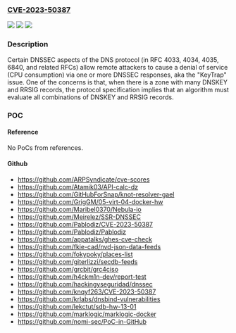 ### [CVE-2023-50387](https://cve.mitre.org/cgi-bin/cvename.cgi?name=CVE-2023-50387)
![](https://img.shields.io/static/v1?label=Product&message=n%2Fa&color=blue)
![](https://img.shields.io/static/v1?label=Version&message=n%2Fa&color=blue)
![](https://img.shields.io/static/v1?label=Vulnerability&message=n%2Fa&color=brighgreen)

### Description

Certain DNSSEC aspects of the DNS protocol (in RFC 4033, 4034, 4035, 6840, and related RFCs) allow remote attackers to cause a denial of service (CPU consumption) via one or more DNSSEC responses, aka the "KeyTrap" issue. One of the concerns is that, when there is a zone with many DNSKEY and RRSIG records, the protocol specification implies that an algorithm must evaluate all combinations of DNSKEY and RRSIG records.

### POC

#### Reference
No PoCs from references.

#### Github
- https://github.com/ARPSyndicate/cve-scores
- https://github.com/Atamik03/API-calc-dz
- https://github.com/GitHubForSnap/knot-resolver-gael
- https://github.com/GrigGM/05-virt-04-docker-hw
- https://github.com/Maribel0370/Nebula-io
- https://github.com/Meirelez/SSR-DNSSEC
- https://github.com/Pablodiz/CVE-2023-50387
- https://github.com/Pablodiz/Pablodiz
- https://github.com/appatalks/ghes-cve-check
- https://github.com/fkie-cad/nvd-json-data-feeds
- https://github.com/fokypoky/places-list
- https://github.com/giterlizzi/secdb-feeds
- https://github.com/grcbit/grc4ciso
- https://github.com/h4ckm1n-dev/report-test
- https://github.com/hackingyseguridad/dnssec
- https://github.com/knqyf263/CVE-2023-50387
- https://github.com/krlabs/dnsbind-vulnerabilities
- https://github.com/lekctut/sdb-hw-13-01
- https://github.com/marklogic/marklogic-docker
- https://github.com/nomi-sec/PoC-in-GitHub

